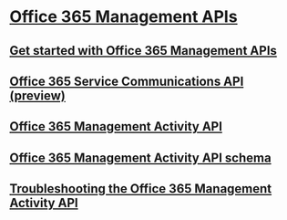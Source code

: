 # [Office 365 Management APIs](office-365-management-apis-overview.md)
## [Get started with Office 365 Management APIs](get-started-with-office-365-management-apis.md)
## [Office 365 Service Communications API (preview)](office-365-service-communications-api-reference.md)
## [Office 365 Management Activity API](office-365-management-activity-api-reference.md)
## [Office 365 Management Activity API schema](office-365-management-activity-api-schema.md)
## [Troubleshooting the Office 365 Management Activity API](troubleshooting-the-office-365-management-activity-api.md)
